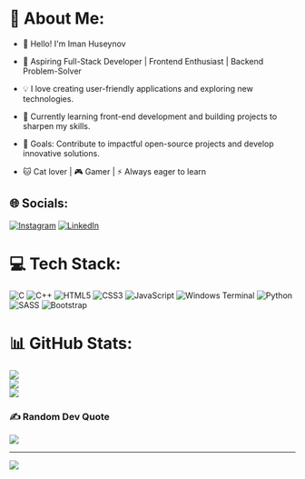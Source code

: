 # 💫 About Me:
- 👋 Hello! I'm Iman Huseynov<br>

- 🚀 Aspiring Full-Stack Developer | Frontend Enthusiast | Backend Problem-Solver<br>

- 💡 I love creating user-friendly applications and exploring new technologies.<br>

- 🌱 Currently learning front-end development and building projects to sharpen my skills.<br>

- 🎯 Goals: Contribute to impactful open-source projects and develop innovative solutions.<br>

- 🐱 Cat lover | 🎮 Gamer | ⚡ Always eager to learn


## 🌐 Socials:
[![Instagram](https://img.shields.io/badge/Instagram-%23E4405F.svg?logo=Instagram&logoColor=white)](https://instagram.com/huseynofh18) [![LinkedIn](https://img.shields.io/badge/LinkedIn-%230077B5.svg?logo=linkedin&logoColor=white)](https://www.linkedin.com/in/iman-hüseynov-630213327/) 

# 💻 Tech Stack:
![C](https://img.shields.io/badge/c-%2300599C.svg?style=for-the-badge&logo=c&logoColor=white) ![C++](https://img.shields.io/badge/c++-%2300599C.svg?style=for-the-badge&logo=c%2B%2B&logoColor=white) ![HTML5](https://img.shields.io/badge/html5-%23E34F26.svg?style=for-the-badge&logo=html5&logoColor=white) ![CSS3](https://img.shields.io/badge/css3-%231572B6.svg?style=for-the-badge&logo=css3&logoColor=white) ![JavaScript](https://img.shields.io/badge/javascript-%23323330.svg?style=for-the-badge&logo=javascript&logoColor=%23F7DF1E) ![Windows Terminal](https://img.shields.io/badge/Windows%20Terminal-%234D4D4D.svg?style=for-the-badge&logo=windows-terminal&logoColor=white) ![Python](https://img.shields.io/badge/python-3670A0?style=for-the-badge&logo=python&logoColor=ffdd54) ![SASS](https://img.shields.io/badge/SASS-hotpink.svg?style=for-the-badge&logo=SASS&logoColor=white) ![Bootstrap](https://img.shields.io/badge/bootstrap-%238511FA.svg?style=for-the-badge&logo=bootstrap&logoColor=white)
# 📊 GitHub Stats:
![](https://github-readme-stats.vercel.app/api?username=Iman060&theme=blue_navy&hide_border=true&include_all_commits=false&count_private=false)<br/>
![](https://github-readme-streak-stats.herokuapp.com/?user=Iman060&theme=blue_navy&hide_border=true)<br/>
![](https://github-readme-stats.vercel.app/api/top-langs/?username=Iman060&theme=blue_navy&hide_border=true&include_all_commits=false&count_private=false&layout=compact)

### ✍️ Random Dev Quote
![](https://quotes-github-readme.vercel.app/api?type=horizontal&theme=radical)

---
[![](https://visitcount.itsvg.in/api?id=Iman060&icon=0&color=0)](https://visitcount.itsvg.in)

<!-- Proudly created with GPRM ( https://gprm.itsvg.in ) -->
